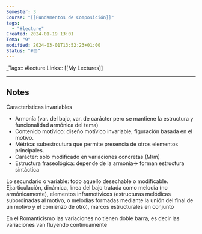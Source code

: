 ```yaml
---
Semester: 3
Course: "[[Fundamentos de Composición]]"
tags:
  - "#lecture"
Created: 2024-01-19 13:01
Tema: "9"
modified: 2024-03-01T13:52:23+01:00
Status: "#🟨"
---
```


\_Tags::  #lecture 
Links:: [[My Lectures]]
___

## Notes

Características invariables
- Armonía (var. del bajo, var. de carácter pero se mantiene la estructura y funcionalidad armónica del tema)
- Contenido motívico: diseño motívico invariable, figuración basada en el motivo.
- Métrica: subestrcutura que permite presencia de otros elementos principales.
- Carácter: solo modificado en variaciones concretas (M/m)
- Estructura fraseológica: depende de la armonía-> forman estructura sintáctica

Lo secundario o variable: todo aquello desechable o modificable. Ej:articulación, dinámica, línea del bajo tratada como melodía (no armónicamente), elementos inframotívicos (estructuras melódicas subordinadas al motivo, o melodías formadas mediante la unión del final de un motivo y el comienzo de otro), marcos estructurales en conjunto

En el Romanticismo las variaciones no tienen doble barra, es decir las variaciones van fluyendo continuamente
